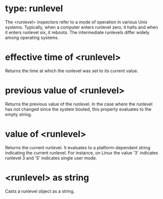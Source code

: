 # type: runlevel

The &lt;runlevel&gt; inspectors refer to a mode of operation in various Unix systems. Typically, when a computer enters runlevel zero, it halts and when it enters runlevel six, it reboots. The intermediate runlevels differ widely among operating systems.

# effective time of &lt;runlevel&gt;

Returns the time at which the runlevel was set to its current value.

# previous value of &lt;runlevel&gt;

Returns the previous value of the runlevel. In the case where the runlevel has not changed since the system booted, this property evaluates to the empty string.

# value of &lt;runlevel&gt;

Returns the current runlevel. It evaluates to a platform-dependent string indicating the current runlevel. For instance, on Linux the value &#39;3&#39; indicates runlevel 3 and &#39;S&#39; indicates single user mode.

# &lt;runlevel&gt; as string

Casts a runlevel object as a string.
